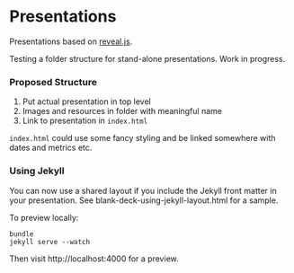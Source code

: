 Presentations
=============

Presentations based on [reveal.js](https://github.com/hakimel/reveal.js/).

Testing a folder structure for stand-alone presentations. Work in progress.

### Proposed Structure

1. Put actual presentation in top level
2. Images and resources in folder with meaningful name
3. Link to presentation in `index.html`

`index.html` could use some fancy styling and be linked somewhere with dates and metrics etc.

### Using Jekyll

You can now use a shared layout if you include the Jekyll front matter in your presentation. See blank-deck-using-jekyll-layout.html for a sample.

To preview locally:

```
bundle
jekyll serve --watch
```

Then visit http://localhost:4000 for a preview.
